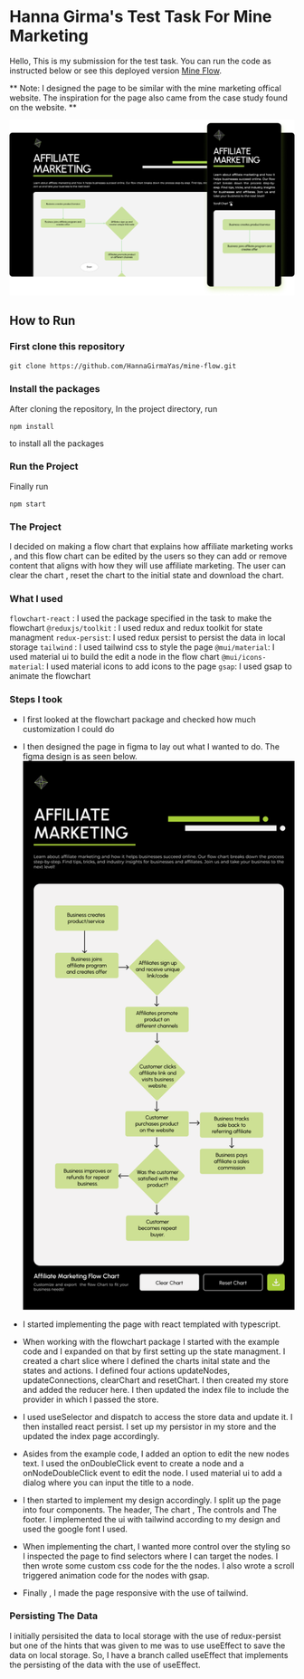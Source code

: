 # Hanna Girma's Test Task For Mine Marketing

Hello, This is my submission for the test task. You can run the code as instructed below or see this deployed version  [Mine Flow](https://mine-flow.vercel.app/).

** Note: I designed the page to be similar with the mine marketing offical website. The inspiration for the page also came from the case study found on the website. **

![Mine Flow](./src/assets/flow.png)



## How to Run


### First clone this repository

```
git clone https://github.com/HannaGirmaYas/mine-flow.git

```

### Install the packages

After cloning the repository, In the project directory, run 

```
npm install

```
to install all the packages

### Run the Project

Finally run 
```
npm start

```

### The Project

I decided on making a flow chart that explains how affiliate marketing works , and this flow chart can be edited by the users so they can add or remove content that aligns with how they will use affiliate marketing. The user can clear the chart , reset the chart to the initial state and download the chart.

### What I used

`flowchart-react` : I used the package specified in the task to make the flowchart
`@reduxjs/toolkit` : I used redux and redux toolkit for state managment
`redux-persist`: I used redux persist to persist the data in local storage
`tailwind` : I used tailwind css to style the page
`@mui/material`: I used material ui to build the edit a node in the flow chart
`@mui/icons-material`: I used material icons to add icons to the page
`gsap`: I used gsap to animate the flowchart

### Steps I took 

- I first looked at the flowchart package and checked how much customization I could do

- I then designed the page in figma to lay out what I wanted to do. The figma design is as seen below.
![Figma Design](./src/assets/Figma.png)

- I started implementing the page with react templated with typescript. 

- When working with the flowchart package I started with the example code and I expanded on that by first setting up the state managment. I created a chart slice where I defined the charts inital state and the states and actions. I defined four actions updateNodes, updateConnections, clearChart and resetChart. I then created my store and added the reducer here. I then updated the index file to include the provider in which I passed the store.
- I used useSelector and dispatch to access the store data and update it. I then installed react persist. I set up my persistor in my store and the updated the index page accordingly. 
- Asides from the example code, I added an option to edit the new nodes text. I used the onDoubleClick event to create a node and a onNodeDoubleClick event to edit the node. I used material ui to add a dialog where you can input the title to a node.
- I then started to implement my design accordingly. I split up the page into four components. The header, The chart , The controls and The footer.  I implemented the ui with tailwind according to my design and used the google font I used. 

- When implementing the chart, I wanted more control over the styling so I inspected the page to find selectors where I can target the nodes. I then wrote some custom css code for the the nodes. I also wrote a scroll triggered animation code for the nodes with gsap. 

- Finally , I made the page responsive with the use of tailwind.

### Persisting The Data

I initially persisited the data to local storage with the use of redux-persist but one of the hints that was given to me was to use useEffect to save the data on local storage. So, I have a branch called useEffect that implements the persisting of the data with the use of useEffect.






